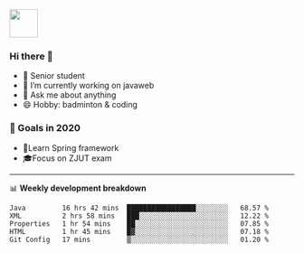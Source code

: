 <img src="https://github.com/egoist/egoist/raw/master/balloon.gif" width="50">

### Hi there 🐏

- 🌱 Senior student
- 🔭 I’m currently working on javaweb
- 💬 Ask me about anything
- 😄 Hobby: badminton & coding

### 🚀 Goals in 2020
+ 🍃Learn Spring framework
+ 🎓Focus on ZJUT exam
-------

📊 **Weekly development breakdown**
<!--START_SECTION:waka-->
```text
Java         16 hrs 42 mins  █████████████████░░░░░░░░   68.57 % 
XML          2 hrs 58 mins   ███░░░░░░░░░░░░░░░░░░░░░░   12.22 % 
Properties   1 hr 54 mins    ██░░░░░░░░░░░░░░░░░░░░░░░   07.85 % 
HTML         1 hr 45 mins    █▓░░░░░░░░░░░░░░░░░░░░░░░   07.18 % 
Git Config   17 mins         ▒░░░░░░░░░░░░░░░░░░░░░░░░   01.20 % 
```
<!--END_SECTION:waka-->
